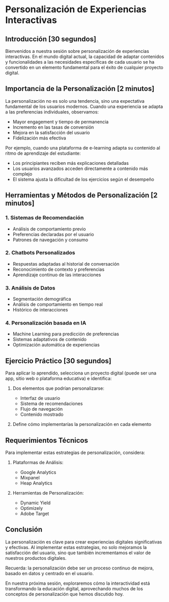 # Personalización de Experiencias Interactivas

## Introducción [30 segundos]

Bienvenidos a nuestra sesión sobre personalización de experiencias interactivas. En el mundo digital actual, la capacidad de adaptar contenidos y funcionalidades a las necesidades específicas de cada usuario se ha convertido en un elemento fundamental para el éxito de cualquier proyecto digital.

## Importancia de la Personalización [2 minutos]

La personalización no es solo una tendencia, sino una expectativa fundamental de los usuarios modernos. Cuando una experiencia se adapta a las preferencias individuales, observamos:

- Mayor engagement y tiempo de permanencia
- Incremento en las tasas de conversión
- Mejora en la satisfacción del usuario
- Fidelización más efectiva

Por ejemplo, cuando una plataforma de e-learning adapta su contenido al ritmo de aprendizaje del estudiante:
- Los principiantes reciben más explicaciones detalladas
- Los usuarios avanzados acceden directamente a contenido más complejo
- El sistema ajusta la dificultad de los ejercicios según el desempeño

## Herramientas y Métodos de Personalización [2 minutos]

### 1. Sistemas de Recomendación
- Análisis de comportamiento previo
- Preferencias declaradas por el usuario
- Patrones de navegación y consumo

### 2. Chatbots Personalizados
- Respuestas adaptadas al historial de conversación
- Reconocimiento de contexto y preferencias
- Aprendizaje continuo de las interacciones

### 3. Análisis de Datos
- Segmentación demográfica
- Análisis de comportamiento en tiempo real
- Histórico de interacciones

### 4. Personalización basada en IA
- Machine Learning para predicción de preferencias
- Sistemas adaptativos de contenido
- Optimización automática de experiencias

## Ejercicio Práctico [30 segundos]

Para aplicar lo aprendido, selecciona un proyecto digital (puede ser una app, sitio web o plataforma educativa) e identifica:

1. Dos elementos que podrían personalizarse:
   - Interfaz de usuario
   - Sistema de recomendaciones
   - Flujo de navegación
   - Contenido mostrado

2. Define cómo implementarías la personalización en cada elemento

## Requerimientos Técnicos

Para implementar estas estrategias de personalización, considera:

1. Plataformas de Análisis:
   - Google Analytics
   - Mixpanel
   - Heap Analytics

2. Herramientas de Personalización:
   - Dynamic Yield
   - Optimizely
   - Adobe Target

## Conclusión

La personalización es clave para crear experiencias digitales significativas y efectivas. Al implementar estas estrategias, no solo mejoramos la satisfacción del usuario, sino que también incrementamos el valor de nuestros productos digitales.

Recuerda: la personalización debe ser un proceso continuo de mejora, basado en datos y centrado en el usuario.

En nuestra próxima sesión, exploraremos cómo la interactividad está transformando la educación digital, aprovechando muchos de los conceptos de personalización que hemos discutido hoy.